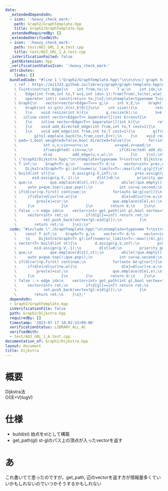 ```yaml
---
data:
  _extendedDependsOn:
  - icon: ':heavy_check_mark:'
    path: Graph2/GraphTemplate.hpp
    title: Graph2/GraphTemplate.hpp
  _extendedRequiredBy: []
  _extendedVerifiedWith:
  - icon: ':heavy_check_mark:'
    path: test/AOJ_GRL_1_A.test.cpp
    title: test/AOJ_GRL_1_A.test.cpp
  _isVerificationFailed: false
  _pathExtension: hpp
  _verificationStatusIcon: ':heavy_check_mark:'
  attributes:
    links: []
  bundledCode: "#line 1 \"Graph2/GraphTemplate.hpp\"\n\n\n\n// graph template\n//\
    \ ref : https://ei1333.github.io/library/graph/graph-template.hpp\ntemplate<typename\
    \ T=int>\nstruct Edge{\n    int from,to;\n    T w;\n    int idx;\n    Edge()=default;\n\
    \    Edge(int from,int to,T w=1,int idx=-1):from(from),to(to),w(w),idx(idx){}\n\
    \    operator int() const{return to;}\n};\n\ntemplate<typename T=int>\nstruct\
    \ Graph{\n    vector<vector<Edge<T>>> g;\n    int V,E;\n    Graph()=default;\n\
    \    Graph(int n):g(n),V(n),E(0){}\n\n    int size(){\n        return (int)g.size();\n\
    \    }\n    void resize(int k){\n        g.resize(k);\n        V=k;\n    }\n \
    \   inline const vector<Edge<T>> &operator[](int k)const{\n        return (g.at(k));\n\
    \    }\n    inline vector<Edge<T>> &operator[](int k){\n        return (g.at(k));\n\
    \    }\n    void add_directed_edge(int from,int to,T cost=1){\n        g[from].emplace_back(from,to,cost,E++);\n\
    \    }\n    void add_edge(int from,int to,T cost=1){\n        g[from].emplace_back(from,to,cost,E);\n\
    \        g[to].emplace_back(to,from,cost,E++);\n    }\n    void read(int m,int\
    \ pad=-1,bool weighted=false,bool directed=false){\n        for(int i=0;i<m;i++){\n\
    \            int u,v;cin>>u>>v;\n            u+=pad,v+=pad;\n            T w=T(1);\n\
    \            if(weighted) cin>>w;\n            if(directed) add_directed_edge(u,v,w);\n\
    \            else         add_edge(u,v,w);\n        }\n    }\n};\n\n\n#line 2\
    \ \"Graph2/Dijkstra.hpp\"\n\ntemplate<typename T>\nstruct Dijkstra{\n    const\
    \ T inf;\n    Graph<T> g;\n    vector<T> d;\n    vector<int> prev,eid;\n    \n\
    \    Dijkstra(Graph<T> g):inf(numeric_limits<T>::max()/4),g(g){}\n\n    vector<T>\
    \ build(int st){\n        d.assign(g.V,inf);\n        prev.assign(g.V,-1);\n \
    \       eid.assign(g.V,-1);\n        d[st]=0;\n        priority_queue<pair<T,int>,vector<pair<T,int>>,greater<pair<T,int>>>\
    \ que;\n        que.emplace(d[st],st);\n        while(!que.empty()){\n       \
    \     auto p=que.top();que.pop();\n            int cur=p.second;\n           \
    \ if(d[cur]<p.first) continue;\n            for(auto &e:g[cur]){\n           \
    \     if(d[e]>d[cur]+e.w){\n                    d[e]=d[cur]+e.w;\n           \
    \         prev[e]=cur;\n                    que.emplace(d[e],e);\n           \
    \     }\n            }\n        }\n        return d;\n    }\n\n    // vertex =\
    \ false :-> edge idx\n    vector<int> get_path(int gl,bool vertex=true){\n   \
    \     vector<int> ret;\n        if(d[gl]==inf) return ret;\n        for(;gl!=-1;gl=prev[gl]){\n\
    \            ret.push_back(vertex?gl:eid[gl]);\n        }\n        reverse(ret.begin(),ret.end());\n\
    \        return ret;\n    }\n};\n"
  code: "#include \"./GraphTemplate.hpp\"\n\ntemplate<typename T>\nstruct Dijkstra{\n\
    \    const T inf;\n    Graph<T> g;\n    vector<T> d;\n    vector<int> prev,eid;\n\
    \    \n    Dijkstra(Graph<T> g):inf(numeric_limits<T>::max()/4),g(g){}\n\n   \
    \ vector<T> build(int st){\n        d.assign(g.V,inf);\n        prev.assign(g.V,-1);\n\
    \        eid.assign(g.V,-1);\n        d[st]=0;\n        priority_queue<pair<T,int>,vector<pair<T,int>>,greater<pair<T,int>>>\
    \ que;\n        que.emplace(d[st],st);\n        while(!que.empty()){\n       \
    \     auto p=que.top();que.pop();\n            int cur=p.second;\n           \
    \ if(d[cur]<p.first) continue;\n            for(auto &e:g[cur]){\n           \
    \     if(d[e]>d[cur]+e.w){\n                    d[e]=d[cur]+e.w;\n           \
    \         prev[e]=cur;\n                    que.emplace(d[e],e);\n           \
    \     }\n            }\n        }\n        return d;\n    }\n\n    // vertex =\
    \ false :-> edge idx\n    vector<int> get_path(int gl,bool vertex=true){\n   \
    \     vector<int> ret;\n        if(d[gl]==inf) return ret;\n        for(;gl!=-1;gl=prev[gl]){\n\
    \            ret.push_back(vertex?gl:eid[gl]);\n        }\n        reverse(ret.begin(),ret.end());\n\
    \        return ret;\n    }\n};"
  dependsOn:
  - Graph2/GraphTemplate.hpp
  isVerificationFile: false
  path: Graph2/Dijkstra.hpp
  requiredBy: []
  timestamp: '2023-07-17 18:02:31+09:00'
  verificationStatus: LIBRARY_ALL_AC
  verifiedWith:
  - test/AOJ_GRL_1_A.test.cpp
documentation_of: Graph2/Dijkstra.hpp
layout: document
title: Dijkstra
---
```


# 概要  
Dijkstra法  
O((E+V)logV)  

# 仕様  
- build(st) 始点をstとして構築  
- get_path(gl) st-glのパス上の頂点が入ったvectorを返す  

# あ  
これ書いてて思ったのですが，get_path, 辺のvectorを返す方が情報量多くていいかもしれないのでいつかそうするかもしれない  
